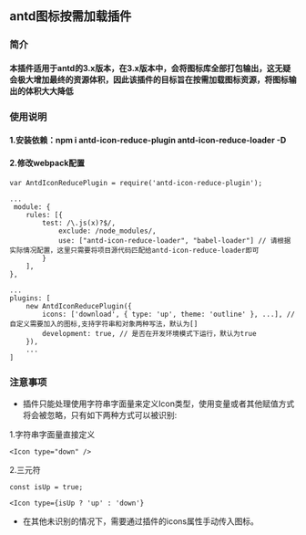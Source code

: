## antd图标按需加载插件

### 简介
#### 本插件适用于antd的3.x版本，在3.x版本中，会将图标库全部打包输出，这无疑会极大增加最终的资源体积，因此该插件的目标旨在按需加载图标资源，将图标输出的体积大大降低

### 使用说明
#### 1.安装依赖：npm i antd-icon-reduce-plugin antd-icon-reduce-loader -D
#### 2.修改webpack配置
```
var AntdIconReducePlugin = require('antd-icon-reduce-plugin');

...
 module: {
    rules: [{
        test: /\.js(x)?$/,
            exclude: /node_modules/,
            use: ["antd-icon-reduce-loader", "babel-loader"] // 请根据实际情况配置，这里只需要将项目源代码匹配给antd-icon-reduce-loader即可
        }
    ],
},

...
plugins: [
    new AntdIconReducePlugin({
        icons: ['download', { type: 'up', theme: 'outline' }, ...], // 自定义需要加入的图标,支持字符串和对象两种写法，默认为[]
    	development: true, // 是否在开发环境模式下运行，默认为true
    }),
    ...
]
```

### 注意事项

* 插件只能处理使用字符串字面量来定义Icon类型，使用变量或者其他赋值方式将会被忽略，只有如下两种方式可以被识别:

1.字符串字面量直接定义
```
<Icon type="down" />
```
2.三元符
```
const isUp = true;

<Icon type={isUp ? 'up' : 'down'}

```

* 在其他未识别的情况下，需要通过插件的icons属性手动传入图标。


